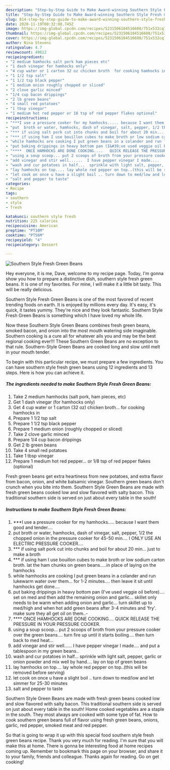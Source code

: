 ```yaml
---
description: "Step-by-Step Guide to Make Award-winning Southern Style Fresh Green Beans"
title: "Step-by-Step Guide to Make Award-winning Southern Style Fresh Green Beans"
slug: 814-step-by-step-guide-to-make-award-winning-southern-style-fresh-green-beans
date: 2020-11-19T00:32:08.745Z
image: https://img-global.cpcdn.com/recipes/5231506104516608/751x532cq70/southern-style-fresh-green-beans-recipe-main-photo.jpg
thumbnail: https://img-global.cpcdn.com/recipes/5231506104516608/751x532cq70/southern-style-fresh-green-beans-recipe-main-photo.jpg
cover: https://img-global.cpcdn.com/recipes/5231506104516608/751x532cq70/southern-style-fresh-green-beans-recipe-main-photo.jpg
author: Nina Stevens
ratingvalue: 4.7
reviewcount: 49612
recipeingredient:
- "2 medium hamhocks salt pork ham pieces etc"
- "1 dash vinegar for hamhocks only"
- "4 cup water or 1 carton 32 oz chicken broth  for cooking hamhocks in"
- "1 1/2 tsp salt"
- "1 1/2 tsp black pepper"
- "1 medium onion roughly chopped or sliced"
- "2 clove garlic minced"
- "1/4 cup bacon drippings"
- "2 lb green beans"
- "4 small red potatoes"
- "1 tbsp vinegar"
- "1 medium hot red pepper or 18 tsp of red pepper flakes optional"
recipeinstructions:
- "***I use a pressure cooker for my hamhocks..... because I want them good and tender...."
- "put  broth or water, hamhocks, dash of vinegar, salt, pepper, 1/2 the chopped onion in the pressure cooker for 45-50 min....  I ONLY USE AN ELECTRIC PRESSURE COOKER...."
- "*** if using salt pork cut into chunks and boil for about 20 min... just to make a broth"
- "*** if using ham I use bouillon cubes to make broth or low sodium carton broth.   lat the ham chunks on green beans.....in place of laying on the hamhocks"
- "while hamhocks are cooking I put green beans in a colander and run lukewarm water over them...  for 1-2 minutes.... then leave it sit until hamhocks get done...."
- "put baking drippings in heavy bottom pan (I&#39;ve used veggie oil before).... set on med and then add the remaining onion and garlic... skillet only needs to be warm when adding onion and garlic...  turn skillet up to med/high and when hot add green beans after 3-4 minutes and &#39;fry&#39;.  make sure they all get oil on them..-"
- "****  ONCE HAMHOCKS ARE DONE COOKING....   QUICK RELEASE THE PRESSURE IN YOUR PRESSURE COOKER."
- "using a soup scoop... put 2 scoops of broth from your pressure cooker over the green beans.... turn fire up until it starts boiling.... then turn back to med heat..."
- "add vinegar and stir well......  I have pepper vinegar I made....   and put a tablespoon in my green beans.."
- "wash and cur potatoes in half...  sprinkle with light salt, pepper, garlic or onion powder and mix well by hand.... lay on top of green beans"
- "lay hamhocks on top.... lay whole red pepper on top..(this will be removed before serving)"
- "let cook on once u have a slight boil .. turn down to med/low and let simmer for 25-30 minutes"
- "salt and pepper to taste"
categories:
- Recipe
tags:
- southern
- style
- fresh

katakunci: southern style fresh 
nutrition: 225 calories
recipecuisine: American
preptime: "PT10M"
cooktime: "PT56M"
recipeyield: "4"
recipecategory: Dessert

---
```



![Southern Style Fresh Green Beans](https://img-global.cpcdn.com/recipes/5231506104516608/751x532cq70/southern-style-fresh-green-beans-recipe-main-photo.jpg)

Hey everyone, it is me, Dave, welcome to my recipe page. Today, I'm gonna show you how to prepare a distinctive dish, southern style fresh green beans. It is one of my favorites. For mine, I will make it a little bit tasty. This will be really delicious.

Southern Style Fresh Green Beans is one of the most favored of recent trending foods on earth. It is enjoyed by millions every day. It's easy, it's quick, it tastes yummy. They're nice and they look fantastic. Southern Style Fresh Green Beans is something which I have loved my whole life.

Now these Southern Style Green Beans combines fresh green beans, smoked bacon, and onion into the most mouth watering side imaginable. Southern cooking is a cure all for whatever ails you and may be the best regional cooking ever!!! These Southern Green Beans are no exception to that rule. Southern-Style Green Beans are cooked long and slow until melt in your mouth tender.


To begin with this particular recipe, we must prepare a few ingredients. You can have southern style fresh green beans using 12 ingredients and 13 steps. Here is how you can achieve it.

<!--inarticleads1-->

##### The ingredients needed to make Southern Style Fresh Green Beans:

1. Take 2 medium hamhocks (salt pork, ham pieces, etc)
1. Get 1 dash vinegar (for hamhocks only)
1. Get 4 cup water or 1 carton (32 oz) chicken broth...  for cooking hamhocks in
1. Prepare 1 1/2 tsp salt
1. Prepare 1 1/2 tsp black pepper
1. Prepare 1 medium onion (roughly chopped or sliced)
1. Take 2 clove garlic minced
1. Prepare 1/4 cup bacon drippings
1. Get 2 lb green beans
1. Take 4 small red potatoes
1. Take 1 tbsp vinegar
1. Prepare 1 medium hot red pepper... or 1/8 tsp of red pepper flakes (optional)


Fresh green beans get extra heartiness from new potatoes, and extra flavor from bacon, onion, and white balsamic vinegar. Southern green beans don&#39;t crunch when you bite into them. Southern Style Green Beans are made with fresh green beans cooked low and slow flavored with salty bacon. This traditional southern side is served on just about every table in the south! 

<!--inarticleads2-->

##### Instructions to make Southern Style Fresh Green Beans:

1. ***I use a pressure cooker for my hamhocks..... because I want them good and tender....
1. put  broth or water, hamhocks, dash of vinegar, salt, pepper, 1/2 the chopped onion in the pressure cooker for 45-50 min....  I ONLY USE AN ELECTRIC PRESSURE COOKER....
1. *** if using salt pork cut into chunks and boil for about 20 min... just to make a broth
1. *** if using ham I use bouillon cubes to make broth or low sodium carton broth.   lat the ham chunks on green beans.....in place of laying on the hamhocks
1. while hamhocks are cooking I put green beans in a colander and run lukewarm water over them...  for 1-2 minutes.... then leave it sit until hamhocks get done....
1. put baking drippings in heavy bottom pan (I&#39;ve used veggie oil before).... set on med and then add the remaining onion and garlic... skillet only needs to be warm when adding onion and garlic...  turn skillet up to med/high and when hot add green beans after 3-4 minutes and &#39;fry&#39;.  make sure they all get oil on them..-
1. ****  ONCE HAMHOCKS ARE DONE COOKING....   QUICK RELEASE THE PRESSURE IN YOUR PRESSURE COOKER.
1. using a soup scoop... put 2 scoops of broth from your pressure cooker over the green beans.... turn fire up until it starts boiling.... then turn back to med heat...
1. add vinegar and stir well......  I have pepper vinegar I made....   and put a tablespoon in my green beans..
1. wash and cur potatoes in half...  sprinkle with light salt, pepper, garlic or onion powder and mix well by hand.... lay on top of green beans
1. lay hamhocks on top.... lay whole red pepper on top..(this will be removed before serving)
1. let cook on once u have a slight boil .. turn down to med/low and let simmer for 25-30 minutes
1. salt and pepper to taste


Southern Style Green Beans are made with fresh green beans cooked low and slow flavored with salty bacon. This traditional southern side is served on just about every table in the south! Home cooked vegetables are a staple in the south. They most always are cooked with some type of fat. How to cook southern green beans full of flavor using fresh green beans, onions, garlic, red pepper, smoked meat and red pepper. 

So that is going to wrap it up with this special food southern style fresh green beans recipe. Thank you very much for reading. I'm sure that you will make this at home. There is gonna be interesting food at home recipes coming up. Remember to bookmark this page on your browser, and share it to your family, friends and colleague. Thanks again for reading. Go on get cooking!
